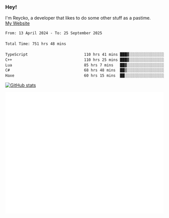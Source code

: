 ### Hey!
I'm Reycko, a developer that likes to do some other stuff as a pastime.  
[My Website](https://reycko.root.sx)

<!--START_SECTION:wakasection-->

```txt
From: 13 April 2024 - To: 25 September 2025

Total Time: 751 hrs 48 mins

TypeScript                         110 hrs 41 mins ███▓░░░░░░░░░░░░░░░░░░░░░   14.06 %
C++                                110 hrs 25 mins ███▓░░░░░░░░░░░░░░░░░░░░░   14.03 %
Lua                                85 hrs 7 mins   ██▓░░░░░░░░░░░░░░░░░░░░░░   10.81 %
C#                                 68 hrs 48 mins  ██▒░░░░░░░░░░░░░░░░░░░░░░   08.74 %
Haxe                               60 hrs 15 mins  ██░░░░░░░░░░░░░░░░░░░░░░░   07.65 %
```

<!--END_SECTION:wakasection-->

[![GitHub stats](https://github-readme-stats.vercel.app/api?username=Reycko&show_icons=true&theme=dark&hide_title=true&count_private=true)](https://github.com/anuraghazra/github-readme-stats)

![Metrics](/github-metrics.svg)
